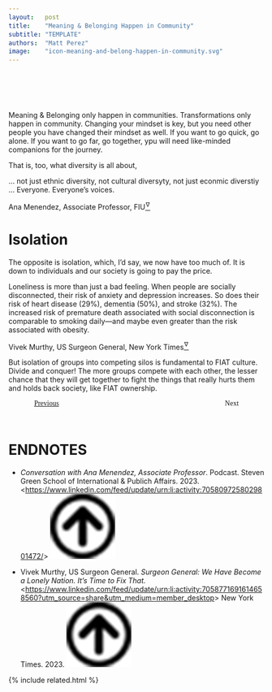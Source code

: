 ```yaml
---
layout:   post
title:    "Meaning & Belonging Happen in Community"
subtitle: "TEMPLATE"
authors:  "Matt Perez"
image:    "icon-meaning-and-belong-happen-in-community.svg"
---
```


<div style="display:none;">
 <p>Meaning & Belonging only happen in communities. The opposite, and what&rsquo;s happening a lot, is isolation.</p>
</div>

<h1>&nbsp;</h1>
 <p>Meaning & Belonging only happen in communities. Transformations only happen in community. Changing your mindset is key, but you need other people you have changed their mindset as well. <span class="_quotespan">If you want to go quick, go alone. If you want to go far, go together,</span> ypu will need like-minded companions for the journey.</p>
 <p>That is, too, what diversity is all about,
  <div class="_citation">
   <p>&hellip; not just ethnic diversity, not cultural diversyty, not just econmic diverstiy &hellip; Everyone. Everyone&rsquo;s voices.</p>
   <p id="_signature">Ana Menendez, Associate Professor, FIU<a href="#en01"><sup id="bm01">&hairsp;&nabla;&hairsp;</sup></a></p>
  </div>
 
<h1>Isolation</h1>
 <p>The opposite is isolation, which, I&rsquo;d say, we now have too much of. It is down to individuals and our society is going to pay the price.</p>
 <div class="_citation">
  <p>Loneliness is more than just a bad feeling. When people are socially disconnected, their risk of anxiety and depression increases. So does their risk of heart disease (29%), dementia (50%), and stroke (32%). The increased risk of premature death associated with social disconnection is comparable to smoking daily&mdash;and maybe even greater than the risk associated with obesity.</p>
  <p id="signature">Vivek Murthy, US Surgeon General, New York Times<a href="#en02"><sup id="bm02">&hairsp;&nabla;&hairsp;</sup></a></p>
 </div>
 <p>But isolation of groups into competing silos is fundamental to <span class="_paradigm">FIAT</span> culture. Divide and conquer! The more groups compete with each other, the lesser chance that they will get together to fight the things that really hurts them and holds back society, like <span class="_paradigm">FIAT</span> ownership.</p>

<div style="margin-bottom:1in; width:80%; padding:0 10%; font-family: American Typewriter, serif; ">
 <span style="float:left;  "><a Href="https://radicalcompanies.com/2023/04/17/feelings-are-not-enough">Previous</a></span>
 <span style="float:right; ">                                                                                  Next</span>
</div>

<h1 class="_section">ENDNOTES</h1>
 <ul>
  <li id="en021">
   <p class="_list-item">
    <em>Conversation with Ana Menendez, Associate Professor</em>.
    Podcast. Steven Green School of International & Publich Affairs.
    2023.
    &lt;<a href="https://www.linkedin.com/feed/update/urn:li:activity:7058097258029801472/" target="_blank">https://www.linkedin.com/feed/update/urn:li:activity:7058097258029801472/</a>&gt;
    <a class="_uparrow" href="#bm02"><img src="/assets/img/arrow-up-icon.png"></a>
   </p>
  </li>
  <li id="en01">
   <p class="_list-item">
    Vivek Murthy, US Surgeon General.
    <em>Surgeon General: We Have Become a Lonely Nation. It’s Time to Fix That.</em>
    &lt;<a href="https://www.linkedin.com/feed/update/urn:li:activity:7058771691614658560?utm_source=share&utm_medium=member_desktop" target="_blank">https://www.linkedin.com/feed/update/urn:li:activity:7058771691614658560?utm_source=share&utm_medium=member_desktop</a>&gt;
    New York Times.
    2023.
    <a class="_uparrow" href="#bm01"><img src="/assets/img/arrow-up-icon.png"></a>
   </p>
  </li>
 </ul>

{% include related.html %}
